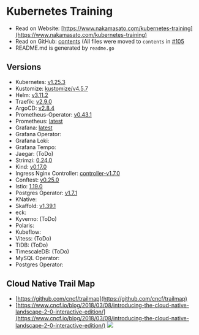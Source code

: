 # Kubernetes Training


- Read on Website: [https://www.nakamasato.com/kubernetes-training](https://www.nakamasato.com/kubernetes-training)
- Read on GitHub: [contents](contents) (All files were moved to `contents` in [#105](https://github.com/nakamasato/kubernetes-training/pull/105)
- README.md is generated by `readme.go`
## Versions
- Kubernetes: [v1.25.3](https://github.com/kubernetes/kubernetes/releases/tag/v1.25.3)
- Kustomize: [kustomize/v4.5.7](https://github.com/kubernetes-sigs/kustomize/releases/tag/kustomize/v4.5.7)
- Helm: [v3.11.2](https://github.com/helm/helm/releases/tag/v3.11.2)
- Traefik: [v2.9.0](https://github.com/traefik/traefik/releases/tag/v2.9.0)
- ArgoCD: [v2.8.4](https://github.com/argoproj/argo-cd/releases/tag/v2.8.4)
- Prometheus-Operator: [v0.43.1](https://github.com/prometheus-operator/prometheus-operator/releases/tag/v0.43.1)
- Prometheus: [latest](https://github.com/prometheus/prometheus/releases)
- Grafana: [latest](https://github.com/grafana/grafana/releases)
- Grafana Operator: [](https://github.com/grafana-operator/grafana-operator)
- Grafana Loki: [](https://github.com/grafana/loki)
- Grafana Tempo: [](https://github.com/grafana/tempo)
- Jaegar: [](https://github.com/jaegertracing/jaeger)(ToDo)
- Strimzi: [0.24.0](https://github.com/strimzi/strimzi-kafka-operator/releases/tag/0.24.0)
- Kind: [v0.17.0](https://github.com/kubernetes-sigs/kind/releases/tag/v0.17.0)
- Ingress Nginx Controller: [controller-v1.7.0](https://github.com/kubernetes/ingress-nginx/releases/tag/controller-v1.7.0)
- Conftest: [v0.25.0](https://github.com/open-policy-agent/conftest/releases/tag/v0.25.0)
- Istio: [1.19.0](https://github.com/istio/istio/releases/tag/1.19.0)
- Postgres Operator: [v1.7.1](https://github.com/zalando/postgres-operator/releases/tag/v1.7.1)
- KNative: [](https://github.com/knative/serving)
- Skaffold: [v1.39.1](https://github.com/GoogleContainerTools/skaffold/releases/tag/v1.39.1)
- eck: [](https://github.com/elastic/cloud-on-k8s)
- Kyverno: [](https://github.com/kyverno/kyverno)(ToDo)
- Polaris: [](https://github.com/FairwindsOps/polaris)
- Kubeflow: [](https://github.com/kubeflow/kubeflow)
- Vitess: [](https://github.com/vitessio/vitess)(ToDo)
- TiDB: [](https://github.com/pingcap/tidb)(ToDo)
- TimescaleDB: [](https://github.com/timescale/timescaledb-kubernetes)(ToDo)
- MySQL Operator: [](https://github.com/mysql/mysql-operator)
- Postgres Operator: [](https://github.com/zalando/postgres-operator)
## Cloud Native Trail Map
- [https://github.com/cncf/trailmap](https://github.com/cncf/trailmap)
- [https://www.cncf.io/blog/2018/03/08/introducing-the-cloud-native-landscape-2-0-interactive-edition/](https://www.cncf.io/blog/2018/03/08/introducing-the-cloud-native-landscape-2-0-interactive-edition/)
![](https://github.com/cncf/trailmap/blob/master/CNCF_TrailMap_latest.png?raw=true)
